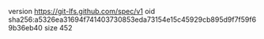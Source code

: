version https://git-lfs.github.com/spec/v1
oid sha256:a5326ea31694f741403730853eda73154e15c45929cb895d9f7f59f69b36eb40
size 452
